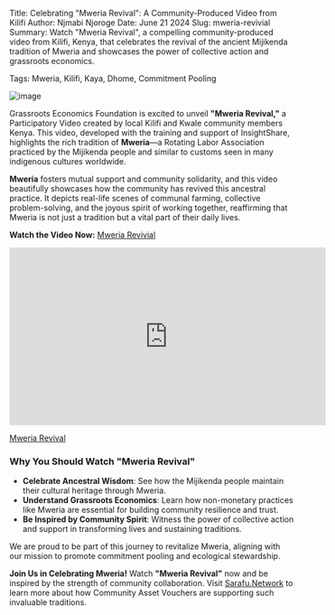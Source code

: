 Title: Celebrating "Mweria Revival": A Community-Produced Video from Kilifi
Author: Njmabi Njoroge
Date: June 21 2024
Slug: mweria-revivial
Summary: Watch "Mweria Revival", a compelling community-produced video from Kilifi, Kenya, that celebrates the revival of the ancient Mijikenda tradition of Mweria and showcases the power of collective action and grassroots economics.

Tags: Mweria, Kilifi, Kaya, Dhome, Commitment Pooling

![image](images/blog/mweria-revival1.webp)

Grassroots Economics Foundation is excited to unveil **"Mweria Revival,"** a Participatory Video created by local Kilifi and Kwale community members Kenya. This video, developed with the training and support of InsightShare, highlights the rich tradition of **Mweria**—a Rotating Labor Association practiced by the Mijikenda people and similar to customs seen in many indigenous cultures worldwide.

**Mweria** fosters mutual support and community solidarity, and this video beautifully showcases how the community has revived this ancestral practice. It depicts real-life scenes of communal farming, collective problem-solving, and the joyous spirit of working together, reaffirming that Mweria is not just a tradition but a vital part of their daily lives.


**Watch the Video Now:** [Mweria Revivial](https://www.youtube.com/watch?v=49zgjjFukFQ)

<iframe width="560" height="315" src="https://www.youtube.com/embed/49zgjjFukFQ?si=RdzxYrRbHLVHQnZv" title="YouTube video player" frameborder="0" allow="accelerometer; autoplay; clipboard-write; encrypted-media; gyroscope; picture-in-picture; web-share" referrerpolicy="strict-origin-when-cross-origin" allowfullscreen></iframe>

[Mweria Revival](https://sarafu.network)

### Why You Should Watch "Mweria Revival"

- **Celebrate Ancestral Wisdom**: See how the Mijikenda people maintain their cultural heritage through Mweria.
- **Understand Grassroots Economics**: Learn how non-monetary practices like Mweria are essential for building community resilience and trust.
- **Be Inspired by Community Spirit**: Witness the power of collective action and support in transforming lives and sustaining traditions.

We are proud to be part of this journey to revitalize Mweria, aligning with our mission to promote commitment pooling and ecological stewardship.

**Join Us in Celebrating Mweria!** Watch **"Mweria Revival"** now and be inspired by the strength of community collaboration. Visit [Sarafu.Network](https://sarafu.network) to learn more about how Community Asset Vouchers are supporting such invaluable traditions.
